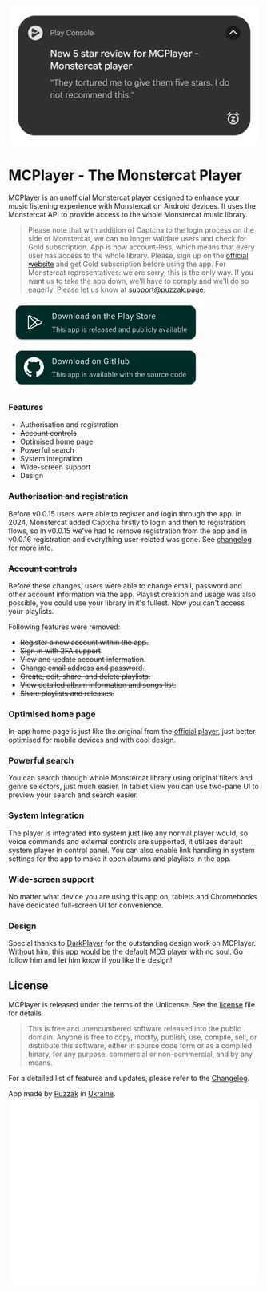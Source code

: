 ![MCPlayer review meme](https://github.com/Puzzak/MCPlayer/blob/main/rating.png?raw=true)
# MCPlayer - The Monstercat Player


MCPlayer is an unofficial Monstercat player designed to enhance your music listening experience with Monstercat on Android devices. It uses the Monstercat API to provide access to the whole Monstercat music library.

> Please note that with addition of Captcha to the login process on the side of Monstercat, we can no longer validate users and check for Gold subscription. App is now account-less, which means that every user has access to the whole library. Please, sign up on the [official website](https://monsercat.com) and get Gold subscription before using the app. For Monstercat representatives: we are sorry, this is the only way. If you want us to take the app down, we'll have to comply and we'll do so eagerly. Please let us know at support@puzzak.page.

[![PlayStore](assets/PlayStoreButton.png)](https://play.google.com/store/apps/details?id=page.puzzak.mcplayer)[![GitHub](assets/GHButton.png)](https://github.com/Puzzaks/mcplayer/releases)
### Features
 - ~~Authorisation and registration~~
 - ~~Account controls~~
 - Optimised home page
 - Powerful search
 - System integration
 - Wide-screen support
 - Design

### ~~Authorisation and registration~~

Before v0.0.15 users were able to register and login through the app. In 2024, Monstercat added Captcha firstly to login and then to registration flows, so in v0.0.15 we've had to remove registration from the app and in v0.0.16 registration and everything user-related was gone. See [changelog](changelog.md) for more info.

### ~~Account controls~~

Before these changes, users were able to change email, password and other account information via the app. Playlist creation and usage was also possible, you could use your library in it's fullest. Now you can't access your playlists.

Following features were removed:
  - ~~Register a new account within the app.~~
  - ~~Sign in with 2FA support~~.
  - ~~View and update account information~~.
  - ~~Change email address and password.~~
  - ~~Create, edit, share, and delete playlists.~~
  - ~~View detailed album information and songs list.~~
  - ~~Share playlists and releases.~~

### Optimised home page

In-app home page is just like the original from the [official player](https://player.monstercat.app), just better optimised for mobile devices and with cool design.

### Powerful search
You can search through whole Monstercat library using original filters and genre selectors, just much easier. In tablet view you can use two-pane UI to preview your search and search easier.

### System Integration

The player is integrated into system just like any normal player would, so voice commands and external controls are supported, it utilizes default system player in control panel. You can also enable link handling in system settings for the app to make it open albums and playlists in the app.

### Wide-screen support

No matter what device you are using this app on, tablets and Chromebooks have dedicated full-screen UI for convenience.

### Design

  Special thanks to [DarkPlayer](https://github.com/DarkPlayerr) for the outstanding design work on MCPlayer. Without him, this app would be the default MD3 player with no soul. Go follow him and let him know if you like the design!

## License

MCPlayer is released under the terms of the Unlicense. See the [license](https://github.com/Puzzak/MCPlayer/blob/main/LICENSE) file for details.

>This is free and unencumbered software released into the public domain. Anyone is free to copy, modify, publish, use, compile, sell, or distribute this software, either in source code form or as a compiled binary, for any purpose, commercial or non-commercial, and by any means.

For a detailed list of features and updates, please refer to the [Changelog](https://github.com/Puzzak/MCPlayer/blob/main/changelog.md).


App made by [Puzzak](https://puzzak.page) in [Ukraine](https://war.ukraine.ua/support-ukraine/).
![MCPlayer review meme](https://github.com/Puzzak/MCPlayer/blob/main/app_logo.png?raw=true)

